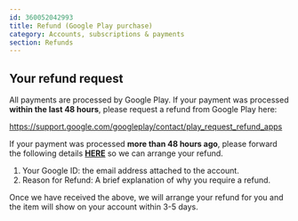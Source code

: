 ```yaml
---
id: 360052042993
title: Refund (Google Play purchase)
category: Accounts, subscriptions & payments
section: Refunds 
---
```

## Your refund request

All payments are processed by Google Play. If your payment was processed **within the last 48 hours**, please request a refund from Google Play here:

<https://support.google.com/googleplay/contact/play_request_refund_apps>

If your payment was processed **more than 48 hours ago**, please forward the following details **[HERE](https://help.studycat.com/hc/en-gb/requests/new)** so we can arrange your refund.

1. Your Google ID: the email address attached to the account.
2. Reason for Refund: A brief explanation of why you require a refund.

Once we have received the above, we will arrange your refund for you and the item will show on your account within 3-5 days.